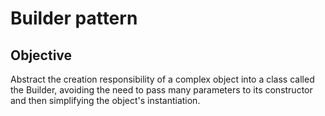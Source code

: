 # Builder pattern

## Objective
Abstract the creation responsibility of a complex object into a class called the Builder,
avoiding the need to pass many parameters to its constructor and then simplifying the object's instantiation.